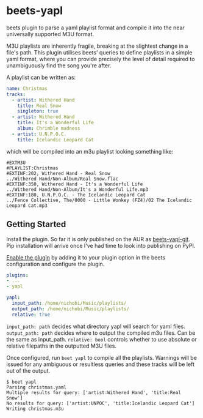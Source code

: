beets-yapl
==================

beets plugin to parse a yaml playlist format and compile it into the near universally supported M3U format.

M3U playlists are inherently fragile, breaking at the slightest change in a file's path. This plugin utilises beets' queries to define playlists in a simple yaml format, where you can provide precisely the level of detail required to unambiguously find the song you're after.

A playlist can be written as:
```yaml
name: Christmas
tracks:
  - artist: Withered Hand
    title: Real Snow
    singleton: true
  - artist: Withered Hand
    title: It's a Wonderful Life
    album: Chrimble madness
  - artist: U.N.P.O.C.
    title: Icelandic Leopard Cat
```
which will be compiled into an m3u playlist looking something like:
```m3u
#EXTM3U
#PLAYLIST:Christmas
#EXTINF:202, Withered Hand - Real Snow
../Withered Hand/Non-Album/Real Snow.flac
#EXTINF:350, Withered Hand - It's a Wonderful Life
../Withered Hand/Non-Album/It's a Wonderful Life.mp3
#EXTINF:180, U.N.P.O.C. - The Icelandic Leopard Cat
../Fence Collective, The/0000 - Little Wonkey (FZ4)/02 The Icelandic Leopard Cat.mp3
```

Getting Started
---------------
Install the plugin. So far it is only published on the AUR as [beets-yapl-git](https://aur.archlinux.org/packages/beets-yapl-git). Pip installation will arrive once I've had time to look into publishing on PyPI.

[Enable the plugin](https://beets.readthedocs.io/en/latest/plugins/index.html#using-plugins) by adding it to your plugin option in the beets configuration and configure the plugin.
```yaml
plugins:
- ...
- yapl

yapl:
  input_path: /home/nichobi/Music/playlists/
  output_path: /home/nichobi/Music/playlists/
  relative: true
```

`input_path: path` decides what directory yapl will search for yaml files.
`output_path: path` decides where to output the compiled m3u files. Can be the same as input_path.
`relative: bool` controls whether to use absolute or relative filepaths in the outputted M3U files.

Once configured, run `beet yapl` to compile all the playlists. Warnings will be issued for any ambiguous or resultless queries and these tracks will be left out of the output.

```
$ beet yapl
Parsing christmas.yaml
Multiple results for query: ['artist:Withered Hand', 'title:Real Snow']
No results for query: ['artist:UNPOC', 'title:Icelandic Leopard Cat']
Writing christmas.m3u
```
